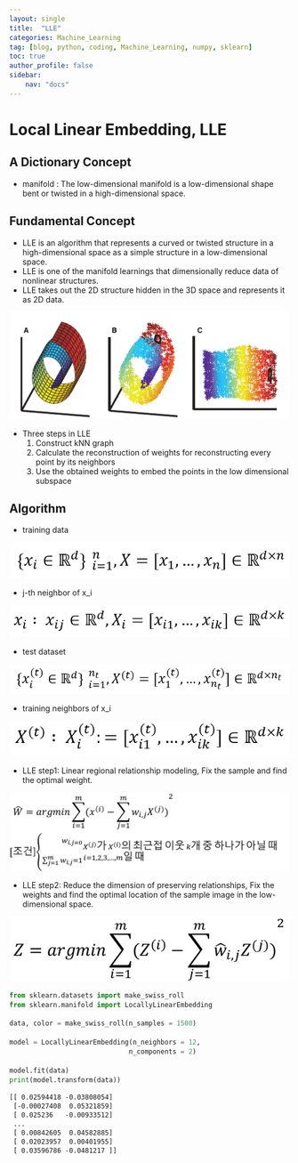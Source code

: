 ```yaml
---
layout: single
title:  "LLE"
categories: Machine_Learning
tag: [blog, python, coding, Machine_Learning, numpy, sklearn]
toc: true
author_profile: false
sidebar:
    nav: "docs"
---
```



# Local Linear Embedding, LLE

## A Dictionary Concept

- manifold : The low-dimensional manifold is a low-dimensional shape bent or twisted in a high-dimensional space.

## Fundamental Concept

- LLE is an algorithm that represents a curved or twisted structure in a high-dimensional space as a simple structure in a low-dimensional space.
- LLE is one of the manifold learnings that dimensionally reduce data of nonlinear structures.
- LLE takes out the 2D structure hidden in the 3D space and represents it as 2D data.

![img](/images//2022-04-10-LLE/LLE.png)

- Three steps in LLE
    1. Construct kNN graph
    2. Calculate the reconstruction of weights for reconstructing every point by its neighbors
    3. Use the obtained weights to embed the points in the low dimensional subspace

## Algorithm

- training data

![img](/images//2022-04-10-LLE/LLE_training_dataset.png)

- j-th neighbor of x_i

![img](/images//2022-04-10-LLE/LLE_j-th_neighbor_of_x_i.png)

- test dataset

![img](/images//2022-04-10-LLE/LLE_test_dataset.png)

- training neighbors of x_i

![img](/images//2022-04-10-LLE/LLE_training_neighbors_of_X_i.png)

- LLE step1: Linear regional relationship modeling, Fix the sample and find the optimal weight.

![img](/images//2022-04-10-LLE/Linear_regional_relationship_modeling.png)

- LLE step2: Reduce the dimension of preserving relationships, Fix the weights and find the optimal location of the sample image in the low-dimensional space.

![img](/images//2022-04-10-LLE/LLE_Reducing_dimension.png)


```python
from sklearn.datasets import make_swiss_roll
from sklearn.manifold import LocallyLinearEmbedding

data, color = make_swiss_roll(n_samples = 1500)

model = LocallyLinearEmbedding(n_neighbors = 12,
                              n_components = 2)

model.fit(data)
print(model.transform(data))
```

    [[ 0.02594418 -0.03808054]
     [-0.00027408  0.05321859]
     [ 0.025236   -0.00933512]
     ...
     [ 0.00842605  0.04582885]
     [ 0.02023957  0.00401955]
     [ 0.03596786 -0.0481217 ]]
    
